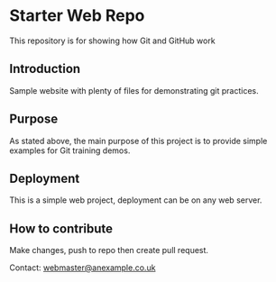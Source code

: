 # Starter Web Repo
This repository is for showing how Git and GitHub work

## Introduction
Sample website with plenty of files for demonstrating git 
practices. 

## Purpose
As stated above, the main purpose of this project is to provide
simple examples for Git training demos.

## Deployment
This is a simple web project, deployment can be on any web server.

## How to contribute
Make changes, push to repo then create pull request.


Contact: webmaster@anexample.co.uk

